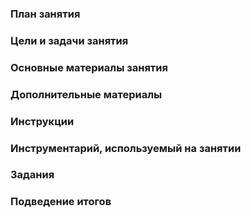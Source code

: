 ### План занятия
### Цели и задачи занятия
### Основные материалы занятия
### Дополнительные материалы
### Инструкции
### Инструментарий, используемый на занятии
### Задания
### Подведение итогов
